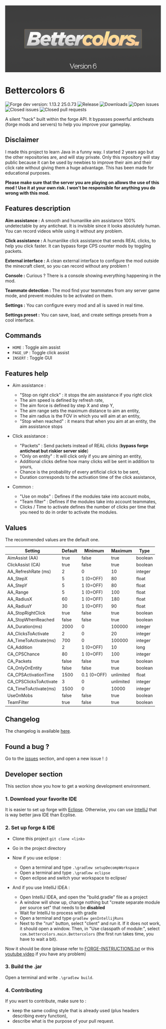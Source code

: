 ![header](gitresources/header.png)

# Bettercolors 6
![Forge dev version: 1.13.2 25.0.73](https://img.shields.io/badge/forge_dev-1.13.2_25.0.22-green.svg)
![Release](https://img.shields.io/github/release/n3roo/bettercolors.svg)
![Downloads](https://img.shields.io/github/downloads/n3roo/bettercolors/total.svg)
![Open issues](https://img.shields.io/github/issues/n3roo/bettercolors.svg)
![Closed issues](https://img.shields.io/github/issues-closed-raw/n3roo/bettercolors.svg)
![Closed pull requests](https://img.shields.io/github/issues-pr-closed/n3roo/bettercolors.svg)

A silent "hack" built within the forge API. It bypasses powerful anticheats (forge mods and servers) to help you improve your gameplay.

## Disclaimer

I made this project to learn Java in a funny way. I started 2 years ago but the other repositories are, and will stay private. Only this repository will stay public because it can be used by newbies to improve their aim and their click rate without giving them a huge advantage. This has been made for educational purposes.

**Please make sure that the server you are playing on allows the use of this mod ! Use it at your own risk. I won't be responsible for anything you do wrong with this mod.**

## Features description

**Aim assistance :** A smooth and humanlike aim assistance 100% undetectable by any anticheat. It is invisible since it looks absolutely human. You can record videos while using it without any problem.

**Click assistance :**  A humanlike click assistance that sends REAL clicks, to help you click faster. It can bypass forge CPS counter mods by toggling packets.

**External interface :** A clean external interface to configure the mod outside the minecraft client, so you can record without any problem !

**Console :** Curious ? There is a console showing everything happening in the mod. 

**Teammate detection :** The mod find your teammates from any server game mode, and prevent modules to be activated on them.

**Settings :** You can configure every mod and all is saved in real time.

**Settings preset :** You can save, load, and create settings presets from a cool interface.

## Commands

- `HOME` : Toggle aim assist
- `PAGE_UP` : Toggle click assist
- `INSERT` : Toggle GUI

## Features help

- Aim assistance :
    - "Stop on right click" : it stops the aim assistance if you right click
    - The aim speed is defined by refresh rate,
    - The aim force is defined by step X and step Y,
    - The aim range sets the maximum distance to aim an entity,
    - The aim radius is the FOV in which you will aim at an entity,
    - "Stop when reached" : it means that when you aim at an entity, the aim assistance stops

- Click assistance :
    - "Packets" : Send packets instead of REAL clicks (**bypass forge anticheat but riskier server side**)
    - "Only on entity" : It will click only if you are aiming an entity,
    - Additional clicks define how many clicks will be sent in addition to yours,
    - Chance is the probability of every artificial click to be sent,
    - Duration corresponds to the activation time of the click assistance,
    
- Common :
    - "Use on mobs" : Defines if the modules take into account mobs,
    - "Team filter" : Defines if the modules take into account teammates,
    - Clicks / Time to activate defines the number of clicks per time that you need to do in order to activate the modules.

## Values

The recommended values are the default one.

| Setting                     | Default       | Minimum     | Maximum   | Type    |
|-----------------------------|---------------|-------------|-----------|---------|
| AimAssist (AA)              | true          | false       | true      | boolean |
| ClickAssist (CA)            | true          | false       | true      | boolean |
| AA_RefreshRate (ms)         | 2             | 0           | 10        | integer |
| AA_StepX                    | 5             | 1 (0=OFF)   | 80        | float   |
| AA_StepY                    | 5             | 1 (0=OFF)   | 80        | float   |
| AA_Range                    | 5             | 1 (0=OFF)   | 100       | float   |
| AA_RadiusX                  | 60            | 1 (0=OFF)   | 180       | float   |
| AA_RadiusY                  | 30            | 1 (0=OFF)   | 90        | float   |
| AA_StopRightClick           | true          | false       | true      | boolean |
| AA_StopWhenReached          | false         | false       | true      | boolean |
| AA_Duration(ms)             | 2000          | 0           | 100000    | integer |
| AA_ClicksToActivate         | 2             | 0           | 20        | integer |
| AA_TimeToActivate(ms)       | 700           | 0           | 100000    | integer |
| CA_Addition                 | 2             | 1 (0=OFF)   | 10        | long    |
| CA_CPSChance                | 80            | 1 (0=OFF)   | 100       | integer |
| CA_Packets                  | false         | false       | true      | boolean |
| CA_OnlyOnEntity             | false         | false       | true      | boolean |
| CA_CPSActivationTime        | 1500          | 0.1 (0=OFF) | unlimited | float   |
| CA_CPSClicksToActivate      | 3             | 0           | unlimited | integer |
| CA_TimeToActivate(ms)       | 1500          | 0           | 10000     | integer |
| UseOnMobs                   | false         | false       | true      | boolean |
| TeamFilter                  | true          | false       | true      | boolean |

## Changelog

The changelog is available [here](CHANGELOG.MD).

## Found a bug ?

Go to the [issues](https://github.com/N3ROO/Bettercolors/issues) section, and open a new issue ! :)

## Developer section

This section show you how to get a working development environment.

### 1. Download your favorite IDE

It is easier to set up forge with [Eclipse](https://www.eclipse.org/neon/). Otherwise, you can use [IntelliJ](https://www.jetbrains.com/idea/) that is way better java IDE than Ecplise.

### 2. Set up forge & IDE

- Clone this project `git clone <link>`
- Go in the project directory

- Now if you use eclipse :
    - Open a terminal and type `.\gradlew setupDecompWorkspace`
    - Open a terminal and type `.\gradlew eclipse`
    - Open eclipse and switch your workspace to eclipse/

- And if you use IntelliJ IDEA :
    - Open IntelliJ IDEA, and open the "build.gradle" file as a project
    - A window will show up, change nothing but "create separate module per source set" that needs to be **disabled**
    - Wait for IntelliJ to process with gradle
    - Open a terminal and type `gradlew genIntellijRuns`
    - Next to the "run" button, select "client" and run it. If it does not work, it should open a window. Then, in "Use classpath of module:", select `com.bettercolors.main.Bettercolors` (the first run takes time, you have to wait a bit).

Now it should be done (please refer to [FORGE-INSTRUCTIONS.txt](FORGE-INSTRUCTIONS.txt) or this [youtube video](https://www.youtube.com/watch?v=G2aPT36kf60) if you have any problem)

### 3. Build the .jar

Open a terminal and write `.\gradlew build`.

### 4. Contributing

If you want to contribute, make sure to :
- keep the same coding style that is already used (plus headers describing every function),
- describe what is the purpose of your pull request.
